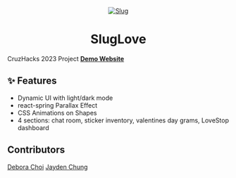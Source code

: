 <p align="center">
  <a href="https://sluglove.netlify.app/">
    <img alt="Slug" src="https://appadvice.com/cdn-cgi/mirage/80ec584b7eeb7e415153342264be8f6a183ab0093f2374a280e6e387f47020ee/1280/https://is5-ssl.mzstatic.com/image/thumb/Purple111/v4/f4/2d/0d/f42d0db6-ffa7-41e4-2a0e-3a7917939912/source/512x512bb.jpg" />
  </a>
</p>
<h1 align="center">
  SlugLove
</h1>

CruzHacks 2023 Project
[**Demo Website**](https://sluglove.netlify.app/)

## ✨ Features

- Dynamic UI with light/dark mode
- react-spring Parallax Effect
- CSS Animations on Shapes
- 4 sections: chat room, sticker inventory, valentines day grams, LoveStop dashboard

## Contributors
[Debora Choi](https://github.com/deborachoi3)
[Jayden Chung](https://github.com/JaydenChung)
